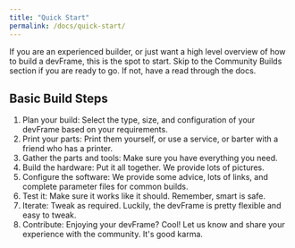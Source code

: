 ```yaml
---
title: "Quick Start"
permalink: /docs/quick-start/
---
```


If you are an experienced builder, or just want a high level overview of how to build a devFrame, this is the spot to start.  Skip to the Community Builds section if you are ready to go.  If not, have a read through the docs.

## Basic Build Steps
1. Plan your build:  Select the type, size, and configuration of your devFrame based on your requirements.
2. Print your parts:  Print them yourself, or use a service, or barter with a friend who has a printer.
3. Gather the parts and tools:  Make sure you have everything you need.
4. Build the hardware:  Put it all together.  We provide lots of pictures.
5. Configure the software: We provide some advice, lots of links, and complete parameter files for common builds.
6. Test it:  Make sure it works like it should.  Remember, smart is safe.
7. Iterate:  Tweak as required.  Luckily, the devFrame is pretty flexible and easy to tweak.
8. Contribute:  Enjoying your devFrame?  Cool!  Let us know and share your experience with the community.  It's good karma.